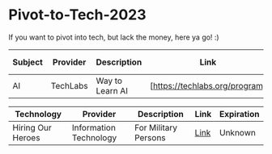 # Pivot-to-Tech-2023
If you want to pivot into tech, but lack the money, here ya go! :)



| Subject | Provider | Description | Link | Next Cohort |
| --- | --- | --- | --- | --- |
| AI | TechLabs | Way to Learn AI | [https://techlabs.org/program] | Unknown |

| Technology | Provider | Description | Link | Expiration |
| --- | --- | --- | --- | --- |
| Hiring Our Heroes| Information Technology | For Military Persons| [Link](https://www.hiringourheroes.org)| Unknown |
